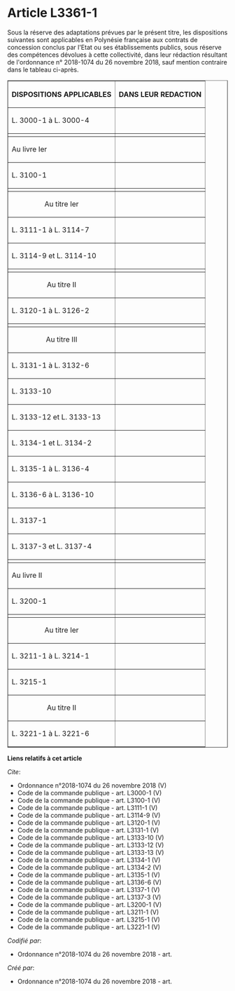 # Article L3361-1

Sous la réserve des adaptations prévues par le présent titre, les dispositions suivantes sont applicables en Polynésie
française aux contrats de concession conclus par l'Etat ou ses établissements publics, sous réserve des compétences dévolues
à cette collectivité, dans leur rédaction résultant de l'ordonnance n° 2018-1074 du 26 novembre 2018, sauf mention contraire
dans le tableau ci-après. 

<table border="1">
      <tbody><tr>
        <th>

DISPOSITIONS APPLICABLES </th>
        <th>

DANS LEUR REDACTION </th>
      </tr>
      <tr>
        <td align="left" valign="bottom">

L. 3000-1 à L. 3000-4 
</td>
        <td align="center" valign="bottom">
      </td></tr>
      <tr>
        <td align="left">
        </td><td align="left">
      </td></tr>
      <tr>
        <td align="justify">

Au livre Ier </td>
        <td align="left">
      </td></tr>
      <tr>
        <td align="justify">

L. 3100-1 
</td>
        <td align="left">
      </td></tr>
      <tr>
        <td align="left">
        </td><td align="left">
      </td></tr>
      <tr>
        <td align="center">

Au titre Ier </td>
        <td align="left">
      </td></tr>
      <tr>
        <td align="justify">

L. 3111-1 à L. 3114-7 
</td>
        <td align="left">
      </td></tr>
      <tr>
        <td align="justify">

L. 3114-9 et L. 3114-10 
</td>
        <td align="left">
      </td></tr>
      <tr>
        <td align="left">
        </td><td align="left">
      </td></tr>
      <tr>
        <td align="center">

Au titre II </td>
        <td align="left">
      </td></tr>
      <tr>
        <td align="justify">

L. 3120-1 à L. 3126-2 
</td>
        <td align="left">
      </td></tr>
      <tr>
        <td align="left">
        </td><td align="left">
      </td></tr>
      <tr>
        <td align="center">

Au titre III </td>
        <td align="left">
      </td></tr>
      <tr>
        <td align="justify">

L. 3131-1 à L. 3132-6 
</td>
        <td align="left">
      </td></tr>
      <tr>
        <td align="justify">

L. 3133-10 
</td>
        <td align="left">
      </td></tr>
      <tr>
        <td align="justify">

L. 3133-12 et L. 3133-13 
</td>
        <td align="left">
      </td></tr>
      <tr>
        <td align="justify">

L. 3134-1 et L. 3134-2 
</td>
        <td align="left">
      </td></tr>
      <tr>
        <td align="justify">

L. 3135-1 à L. 3136-4 
</td>
        <td align="left">
      </td></tr>
      <tr>
        <td align="justify">

L. 3136-6 à L. 3136-10 
</td>
        <td align="left">
      </td></tr>
      <tr>
        <td align="justify">

L. 3137-1 
</td>
        <td align="left">
      </td></tr>
      <tr>
        <td align="justify">

L. 3137-3 et L. 3137-4 
</td>
        <td align="left">
      </td></tr>
      <tr>
        <td align="left">
        </td><td align="left">
      </td></tr>
      <tr>
        <td align="justify">

Au livre II </td>
        <td align="left">
      </td></tr>
      <tr>
        <td align="justify">

L. 3200-1 
</td>
        <td align="left">
      </td></tr>
      <tr>
        <td align="left">
        </td><td align="left">
      </td></tr>
      <tr>
        <td align="center">

Au titre Ier </td>
        <td align="left">
      </td></tr>
      <tr>
        <td align="justify">

L. 3211-1 à L. 3214-1 
</td>
        <td align="left">
      </td></tr>
      <tr>
        <td align="justify">

L. 3215-1 
</td>
        <td align="left">
      </td></tr>
      <tr>
        <td align="center">

Au titre II </td>
        <td align="left">
      </td></tr>
      <tr>
        <td align="justify">

L. 3221-1 à L. 3221-6
</td>
        <td align="left">
      </td></tr>
    </tbody></table>

**Liens relatifs à cet article**

_Cite_:

  - Ordonnance n°2018-1074 du 26 novembre 2018 (V)
  - Code de la commande publique - art. L3000-1 (V)
  - Code de la commande publique - art. L3100-1 (V)
  - Code de la commande publique - art. L3111-1 (V)
  - Code de la commande publique - art. L3114-9 (V)
  - Code de la commande publique - art. L3120-1 (V)
  - Code de la commande publique - art. L3131-1 (V)
  - Code de la commande publique - art. L3133-10 (V)
  - Code de la commande publique - art. L3133-12 (V)
  - Code de la commande publique - art. L3133-13 (V)
  - Code de la commande publique - art. L3134-1 (V)
  - Code de la commande publique - art. L3134-2 (V)
  - Code de la commande publique - art. L3135-1 (V)
  - Code de la commande publique - art. L3136-6 (V)
  - Code de la commande publique - art. L3137-1 (V)
  - Code de la commande publique - art. L3137-3 (V)
  - Code de la commande publique - art. L3200-1 (V)
  - Code de la commande publique - art. L3211-1 (V)
  - Code de la commande publique - art. L3215-1 (V)
  - Code de la commande publique - art. L3221-1 (V)

_Codifié par_:

  - Ordonnance n°2018-1074 du 26 novembre 2018 - art.

_Créé par_:

  - Ordonnance n°2018-1074 du 26 novembre 2018 - art.
